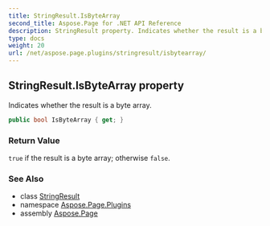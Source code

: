```yaml
---
title: StringResult.IsByteArray
second_title: Aspose.Page for .NET API Reference
description: StringResult property. Indicates whether the result is a byte array
type: docs
weight: 20
url: /net/aspose.page.plugins/stringresult/isbytearray/
---
```

## StringResult.IsByteArray property

Indicates whether the result is a byte array.

```csharp
public bool IsByteArray { get; }
```

### Return Value

`true` if the result is a byte array; otherwise `false`.

### See Also

* class [StringResult](../)
* namespace [Aspose.Page.Plugins](../../stringresult/)
* assembly [Aspose.Page](../../../)


